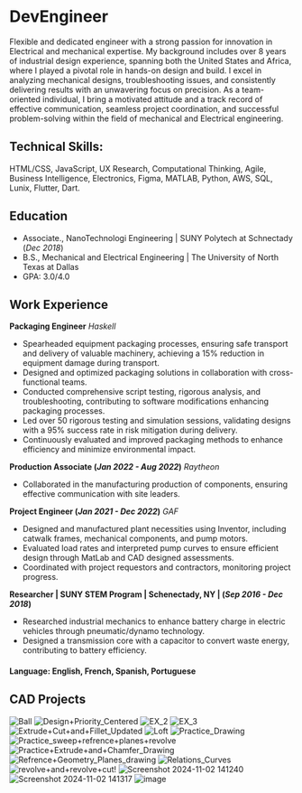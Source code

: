 # DevEngineer

Flexible and dedicated engineer with a strong passion for innovation in Electrical and mechanical expertise. My background includes over 8 years of industrial design experience, spanning both the United States and Africa, where I played a pivotal role in hands-on design and build. I excel in analyzing mechanical designs, troubleshooting issues, and consistently delivering results with an unwavering focus on precision. As a team-oriented individual, I bring a motivated attitude and a track record of effective communication, seamless project coordination, and successful problem-solving within the field of mechanical  and Electrical engineering.

## Technical Skills: 
HTML/CSS, JavaScript, UX Research, Computational Thinking, Agile, Business Intelligence, Electronics, Figma, MATLAB, Python, AWS, SQL, Lunix, Flutter, Dart.

## Education
- Associate., NanoTechnologi Engineering | SUNY Polytech at Schnectady (_Dec 2018_) 		        		
- B.S., Mechanical and Electrical Engineering | The University of North Texas at Dallas
- GPA: 3.0/4.0
## Work Experience
**Packaging Engineer**
*Haskell*
- Spearheaded equipment packaging processes, ensuring safe transport and delivery of valuable machinery, achieving a 15% reduction in equipment damage during transport.
- Designed and optimized packaging solutions in collaboration with cross-functional teams.
- Conducted comprehensive script testing, rigorous analysis, and troubleshooting, contributing to software modifications enhancing packaging processes.
- Led over 50 rigorous testing and simulation sessions, validating designs with a 95% success rate in risk mitigation during delivery.
- Continuously evaluated and improved packaging methods to enhance efficiency and minimize environmental impact.

**Production Associate (_Jan 2022 - Aug 2022_)**
*Raytheon*
- Collaborated in the manufacturing production of components, ensuring effective communication with site leaders.

**Project Engineer (_Jan 2021 - Dec 2022_)**
*GAF*
- Designed and manufactured plant necessities using Inventor, including catwalk frames, mechanical components, and pump motors.
- Evaluated load rates and interpreted pump curves to ensure efficient design through MatLab and CAD designed assessments.
- Coordinated with project requestors and contractors, monitoring project progress.

**Researcher | SUNY STEM Program | Schenectady, NY | (_Sep 2016 - Dec 2018_)**
- Researched industrial mechanics to enhance battery charge in electric vehicles through pneumatic/dynamo technology.
- Designed a transmission core with a capacitor to convert waste energy, contributing to battery efficiency.

#### Language: English, French, Spanish, Portuguese

## CAD Projects
![Ball](https://github.com/user-attachments/assets/b41d1bc1-7c74-4864-957c-51f84e4379bf)
![Design+Priority_Centered](https://github.com/user-attachments/assets/45ef0fce-e0ae-4fc1-a517-3c5e5f490c0d)
![EX_2](https://github.com/user-attachments/assets/728838bf-ab2a-4de8-8709-ade698664b30)
![EX_3](https://github.com/user-attachments/assets/5c82d87d-070f-45ad-9c69-14f16f5e29fa)
![Extrude+Cut+and+Fillet_Updated](https://github.com/user-attachments/assets/4e21cad0-207a-4a84-a6d6-e36a19686264)
![Loft](https://github.com/user-attachments/assets/2821ff57-fee1-4630-b751-46c42d099dbd)
![Practice_Drawing](https://github.com/user-attachments/assets/4ed3185d-e7a6-4ad2-b606-36230a3964e1)
![Practice_sweep+refrence+planes+revolve](https://github.com/user-attachments/assets/09ecf89b-feab-46f6-af17-4041be7c3b70)
![Practice+Extrude+and+Chamfer_Drawing](https://github.com/user-attachments/assets/9c249261-8636-41e7-864a-d2e079c60e27)
![Refrence+Geometry_Planes_drawing](https://github.com/user-attachments/assets/028d39e9-bc9f-4887-980e-83c1f5a3f7c1)
![Relations_Curves](https://github.com/user-attachments/assets/64e94dec-c824-4487-b6dc-391d7ebd3b59)
![revolve+and+revolve+cut!](https://github.com/user-attachments/assets/e4d0c5b5-0f6d-404b-bd7e-1f77027e20df)
![Screenshot 2024-11-02 141240](https://github.com/user-attachments/assets/e55be129-b272-4286-8a1e-b86d3b2d9fff)
![Screenshot 2024-11-02 141317](https://github.com/user-attachments/assets/500d32a5-950a-44a4-9d59-cb6e1d399a72)
![image](https://github.com/user-attachments/assets/eb8287b3-d418-4280-9186-046e6af0f1a0)
